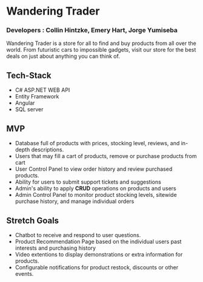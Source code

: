 # Wandering Trader
### Developers : Collin Hintzke, Emery Hart, Jorge Yumiseba

Wandering Trader is a store for all to find and buy products from all over the world. From futuristic cars to impossible gadgets, visit our store for the best deals on just about anything you can think of.  


## Tech-Stack
- C# ASP.NET WEB API
- Entity Framework
- Angular
- SQL server


## MVP
- Database full of products with prices, stocking level, reviews, and in-depth descriptions. 
- Users that may fill a cart of products, remove or purchase products from cart
- User Control Panel to view order history and review purchased products.
- Ability for users to submit support tickets and suggestions
- Admin's ability to apply **CRUD** operations on products and users
- Admin Control Panel to monitor product stocking levels, sitewide purchase history, and manage individual orders


## Stretch Goals
- Chatbot to receive and respond to user questions.
- Product Recommendation Page based on the individual users past interests and purchasing history
- Video extentions to display demonstrations or extra information for products.
- Configurable notifications for product restock, discounts or other events.
